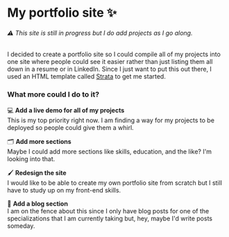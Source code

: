 # My portfolio site :sparkles:

###### :warning: This site is still in progress but I do add projects as I go along.

I decided to create a portfolio site so I could compile all of my projects into one site where people could see it easier rather than just listing them all down in a resume or in LinkedIn. Since I just want to put this out there, I used an HTML template called [Strata](https://html5up.net/strata) to get me started. 

### What more could I do to it?
:computer: **Add a live demo for all of my projects**  
This is my top priority right now. I am finding a way for my projects to be deployed so people could give them a whirl.

:card_index_dividers: **Add more sections**  
Maybe I could add more sections like skills, education, and the like? I'm looking into that.

:paintbrush: **Redesign the site**  
I would like to be able to create my own portfolio site from scratch but I still have to study up on my front-end skills.

:notebook: **Add a blog section**  
I am on the fence about this since I only have blog posts for one of the specializations that I am currently taking but, hey, maybe I'd write posts someday.
